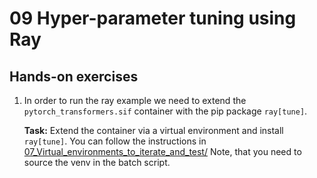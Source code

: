 # 09 Hyper-parameter tuning using Ray

## Hands-on exercises

1. In order to run the ray example we need to extend the `pytorch_transformers.sif` container with the pip package `ray[tune]`.

    **Task:** Extend the container via a virtual environment and install `ray[tune]`. You can follow the instructions in [07_Virtual_environments_to_iterate_and_test/](07_Virtual_environments_to_iterate_and_test/index.md)
    Note, that you need to source the venv in the batch script.
